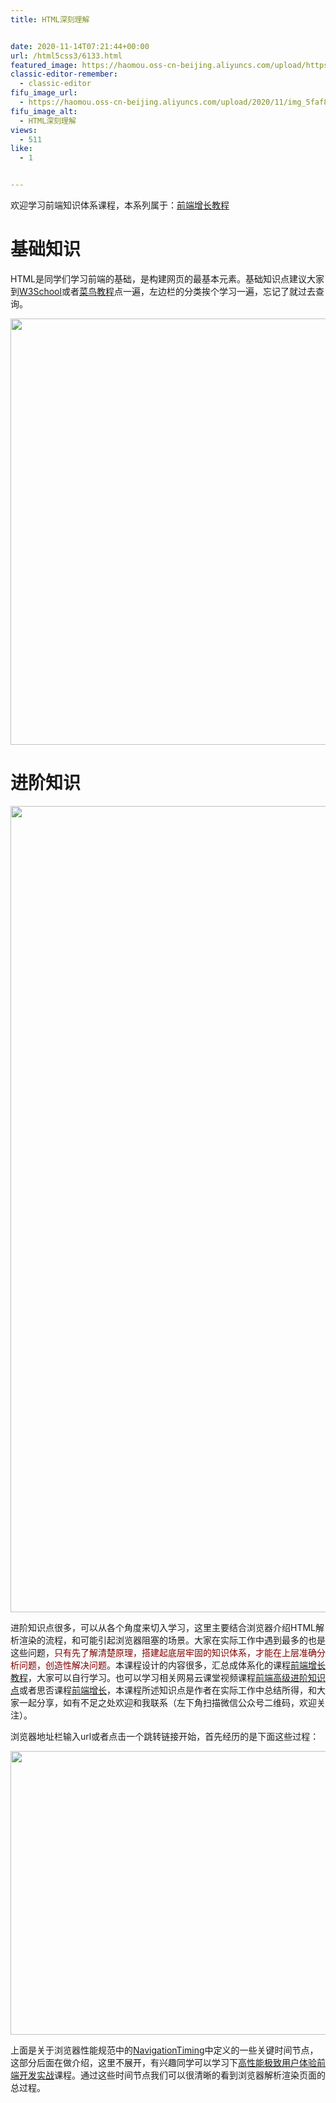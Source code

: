 ```yaml
---
title: HTML深刻理解


date: 2020-11-14T07:21:44+00:00
url: /html5css3/6133.html
featured_image: https://haomou.oss-cn-beijing.aliyuncs.com/upload/https://haomou.oss-cn-beijing.aliyuncs.com/upload/2020/11/img_5faf84c3ef7c3.png
classic-editor-remember:
  - classic-editor
fifu_image_url:
  - https://haomou.oss-cn-beijing.aliyuncs.com/upload/2020/11/img_5faf84c3ef7c3.png
fifu_image_alt:
  - HTML深刻理解
views:
  - 511
like:
  - 1


---
```

欢迎学习前端知识体系课程，本系列属于：[前端增长教程][1]

# 基础知识

HTML是同学们学习前端的基础，是构建网页的最基本元素。基础知识点建议大家到[W3School][2]或者[菜鸟教程][3]点一遍，左边栏的分类挨个学习一遍，忘记了就过去查询。

<p id="vRhMTFh">
  <img loading="lazy" class="alignnone wp-image-6158 shadow" src="https://haomou.oss-cn-beijing.aliyuncs.com/upload/2020/11/img_5faf8f2c4a672.png?x-oss-process=image/quality,q_10/resize,m_lfit,w_200" data-src="https://haomou.oss-cn-beijing.aliyuncs.com/upload/2020/11/img_5faf8f2c4a672.png?x-oss-process=image/format,webp" alt="" width="644" height="682" srcset="https://haomou.oss-cn-beijing.aliyuncs.com/upload/2020/11/img_5faf8f2c4a672.png?x-oss-process=image/format,webp 1572w, https://haomou.oss-cn-beijing.aliyuncs.com/upload/2020/11/img_5faf8f2c4a672.png?x-oss-process=image/quality,q_50/resize,m_fill,w_283,h_300/format,webp 283w, https://haomou.oss-cn-beijing.aliyuncs.com/upload/2020/11/img_5faf8f2c4a672.png?x-oss-process=image/quality,q_50/resize,m_fill,w_566,h_600/format,webp 566w, https://haomou.oss-cn-beijing.aliyuncs.com/upload/2020/11/img_5faf8f2c4a672.png?x-oss-process=image/quality,q_50/resize,m_fill,w_768,h_814/format,webp 768w, https://haomou.oss-cn-beijing.aliyuncs.com/upload/2020/11/img_5faf8f2c4a672.png?x-oss-process=image/quality,q_50/resize,m_fill,w_1449,h_1536/format,webp 1449w" sizes="(max-width: 644px) 100vw, 644px" />
</p>

# 进阶知识

<img loading="lazy" width="2192" height="1290" class="alignnone size-full wp-image-6136 shadow" src="https://haomou.oss-cn-beijing.aliyuncs.com/upload/2020/11/img_5faf84c3ef7c3.png?x-oss-process=image/quality,q_10/resize,m_lfit,w_200" data-src="https://haomou.oss-cn-beijing.aliyuncs.com/upload/2020/11/img_5faf84c3ef7c3.png?x-oss-process=image/format,webp" alt="" srcset="https://haomou.oss-cn-beijing.aliyuncs.com/upload/2020/11/img_5faf84c3ef7c3.png?x-oss-process=image/format,webp 2192w, https://haomou.oss-cn-beijing.aliyuncs.com/upload/2020/11/img_5faf84c3ef7c3.png?x-oss-process=image/quality,q_50/resize,m_fill,w_300,h_177/format,webp 300w, https://haomou.oss-cn-beijing.aliyuncs.com/upload/2020/11/img_5faf84c3ef7c3.png?x-oss-process=image/quality,q_50/resize,m_fill,w_800,h_471/format,webp 800w, https://haomou.oss-cn-beijing.aliyuncs.com/upload/2020/11/img_5faf84c3ef7c3.png?x-oss-process=image/quality,q_50/resize,m_fill,w_768,h_452/format,webp 768w, https://haomou.oss-cn-beijing.aliyuncs.com/upload/2020/11/img_5faf84c3ef7c3.png?x-oss-process=image/quality,q_50/resize,m_fill,w_1536,h_904/format,webp 1536w, https://haomou.oss-cn-beijing.aliyuncs.com/upload/2020/11/img_5faf84c3ef7c3.png?x-oss-process=image/quality,q_50/resize,m_fill,w_2048,h_1205/format,webp 2048w" sizes="(max-width: 2192px) 100vw, 2192px" /> 

进阶知识点很多，可以从各个角度来切入学习，这里主要结合浏览器介绍HTML解析渲染的流程，和可能引起浏览器阻塞的场景。大家在实际工作中遇到最多的也是这些问题，<span style="color: #800000;">只有先了解清楚原理，搭建起底层牢固的知识体系，才能在上层准确分析问题，创造性解决问题</span>。本课程设计的内容很多，汇总成体系化的课程<a href="https://www.f2e123.com/fed-regain" target="_blank" rel="noopener noreferrer">前端增长教程</a>，大家可以自行学习。也可以学习相关网易云课堂视频课程<a href="https://study.163.com/course/courseMain.htm?courseId=1209400904&share=2&shareId=400000000351011" target="_blank" rel="noopener noreferrer">前端高级进阶知识点</a>或者思否课程<a href="https://ke.sifou.com/course/1650000019681091" target="_blank" rel="noopener noreferrer">前端增长</a>，本课程所述知识点是作者在实际工作中总结所得，和大家一起分享，如有不足之处欢迎和我联系（左下角扫描微信公众号二维码，欢迎关注）。

浏览器地址栏输入url或者点击一个跳转链接开始，首先经历的是下面这些过程：

<p id="mYTIojl">
  <img loading="lazy" class="alignnone wp-image-6163 shadow" src="https://haomou.oss-cn-beijing.aliyuncs.com/upload/2020/11/img_5faf945dcdff1.png?x-oss-process=image/quality,q_10/resize,m_lfit,w_200" data-src="https://haomou.oss-cn-beijing.aliyuncs.com/upload/2020/11/img_5faf945dcdff1.png?x-oss-process=image/format,webp" alt="" width="760" height="454" srcset="https://haomou.oss-cn-beijing.aliyuncs.com/upload/2020/11/img_5faf945dcdff1.png?x-oss-process=image/format,webp 1473w, https://haomou.oss-cn-beijing.aliyuncs.com/upload/2020/11/img_5faf945dcdff1.png?x-oss-process=image/quality,q_50/resize,m_fill,w_300,h_179/format,webp 300w, https://haomou.oss-cn-beijing.aliyuncs.com/upload/2020/11/img_5faf945dcdff1.png?x-oss-process=image/quality,q_50/resize,m_fill,w_800,h_477/format,webp 800w, https://haomou.oss-cn-beijing.aliyuncs.com/upload/2020/11/img_5faf945dcdff1.png?x-oss-process=image/quality,q_50/resize,m_fill,w_768,h_458/format,webp 768w" sizes="(max-width: 760px) 100vw, 760px" />
</p>

上面是关于浏览器性能规范中的[NavigationTiming][4]中定义的一些关键时间节点，这部分后面在做介绍，这里不展开，有兴趣同学可以学习下[高性能极致用户体验前端开发实战][5]课程。通过这些时间节点我们可以很清晰的看到浏览器解析渲染页面的总过程。

 [1]: https://www.f2e123.com/fed-regain
 [2]: https://www.w3school.com.cn/html/index.asp
 [3]: https://www.runoob.com/html/html-tutorial.html
 [4]: https://www.f2e123.com/fed-regain/3301.html
 [5]: https://www.f2e123.com/fed-regain/2390.html